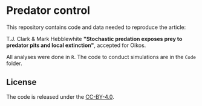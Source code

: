 # Predator control

This repository contains code and data needed to reproduce the article:

T.J. Clark & Mark Hebblewhite
**"Stochastic predation exposes prey to predator pits and local extinction"**,
accepted for Oikos.

All analyses were done in `R`. The code to conduct simulations are in the `Code` folder.

## License

The code is released under the [CC-BY-4.0](https://opensource.org/licenses/mit-license.php).

